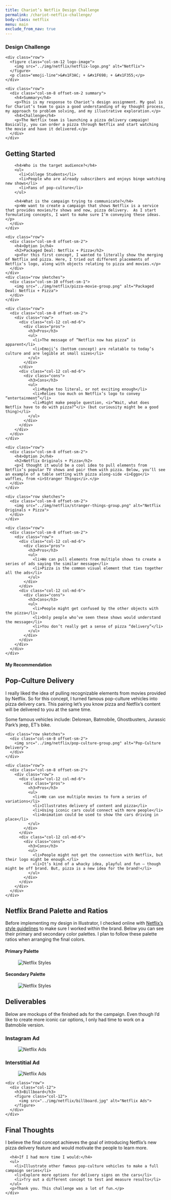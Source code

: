 ```yaml
---
title: Chariot’s Netflix Design Challenge
permalink: /chariot-netflix-challenge/
body-class: netflix
menu: main
exclude_from_nav: true
---
```


<section class="container-fluid introduction">
  <div class="container">
    <div class="row">
      <div class="col-sm-12">
        <h3>Design Challenge</h3>
      </div>
    </div>

    <div class="row">
      <figure class="col-sm-12 logo-image">
        <img src="../img/netflix/netflix-logo.png" alt="Netflix">
      </figure>
      <p class="emoji-line">&#x1F3AC; + &#x1F698; + &#x1F355;</p>
    </div>

    <div class="row">
      <div class="col-sm-8 offset-sm-2 summary">
        <h4>Summary</h4>
        <p>This is my response to Chariot’s design assignment. My goal is for Chariot’s team to gain a good understanding of my thought process, my approach to problem solving, and my illustrative exploration.</p>
        <h4>Challenge</h4>
        <p>The Netflix team is launching a pizza delivery campaign! Basically, you can order a pizza through Netflix and start watching the movie and have it delivered.</p>
      </div>
    </div>
  </div>
</section>

<section class="container-fluid getting-started">
  <div class="container">
    <div class="row">
      <div class="col-sm-8 offset-sm-2">
        <h2>Getting Started</h2>

        <h4>Who is the target audience?</h4>
        <ul>
          <li>College Students</li>
          <li>People who are already subscribers and enjoys binge watching new shows</li>
          <li>Fans of pop-culture</li>
        </ul>

        <h4>What is the campaign trying to communicate?</h4>
        <p>We want to create a campaign that shows Netflix is a service that provides movies/tv shows and now, pizza delivery.  As I start formulating concepts, I want to make sure I’m conveying these ideas.</p>
      </div>
    </div>
  </div>
</section>

<section class="container-fluid option">
  <div class="container side-by-side">

    <div class="row">
      <div class="col-sm-8 offset-sm-2">
        <h4>Option 1</h4>
        <h2>Packaged Deal: Netflix + Pizza</h2>
        <p>For this first concept, I wanted to literally show the merging of Netflix and pizza. Here, I tried out different placements of Netflix’s logo, along with objects relating to pizza and movies.</p>
      </div>
    </div>
    <div class="row sketches">
      <div class="col-sm-10 offset-sm-1">
        <img src="../img/netflix/pizza-movie-group.png" alt="Packaged Deal: Netflix + Pizza">
      </div>
    </div>

    <div class="row">
      <div class="col-sm-8 offset-sm-2">
        <div class="row">
          <div class="col-12 col-md-6">
            <div class="pros">
              <h3>Pros</h3>
              <ul>
                <li>The message of “Netflix now has pizza” is apparent</li>
                <li>Emoji’s (bottom concept) are relatable to today’s culture and are legible at small sizes</li>
              </ul>
            </div>
          </div>
          <div class="col-12 col-md-6">
            <div class="cons">
              <h3>Cons</h3>
              <ul>
                <li>Maybe too literal, or not exciting enough</li>
                <li>Relies too much on Netflix’s logo to convey “entertainment”</li>
                <li>Might make people question, <i>“Wait, what does Netflix have to do with pizza?”</i> (but curiousity might be a good thing)</li>
              </ul>
            </div>
          </div>
        </div>
      </div>
    </div>
  </div>
</section>

<section class="container-fluid option">
  <div class="container side-by-side">

    <div class="row">
      <div class="col-sm-8 offset-sm-2">
        <h4>Option 2</h4>
        <h2>Netflix Originals + Pizza</h2>
        <p>I thought it would be a cool idea to pull elements from Netflix’s popular TV shows and pair them with pizza. Below, you’ll see an example of a table setting with pizza along-side <i>Eggo</i> waffles, from <i>Stranger Things</i>.</p>
      </div>
    </div>

    <div class="row sketches">
      <div class="col-sm-8 offset-sm-2">
        <img src="../img/netflix/stranger-things-group.png" alt="Netflix Originals + Pizza">
      </div>
    </div>

    <div class="row">
      <div class="col-sm-8 offset-sm-2">
        <div class="row">
          <div class="col-12 col-md-6">
            <div class="pros">
              <h3>Pros</h3>
              <ul>
                <li>We can pull elements from multiple shows to create a series of ads saying the similar message</li>
                <li>Pizza is the common visual element that ties together all the ads</li>
              </ul>
            </div>
          </div>
          <div class="col-12 col-md-6">
            <div class="cons">
              <h3>Cons</h3>
              <ul>
                <li>People might get confused by the other objects with the pizza</li>
                <li>Only people who’ve seen these shows would understand the message</li>
                <li>You don’t really get a sense of pizza “delivery”</li>
              </ul>
            </div>
          </div>
        </div>
      </div>
    </div>
  </div>
</section>

<section class="container-fluid option pop-culture">
  <div class="container side-by-side">
    <div class="row">
      <div class="col-sm-8 offset-sm-2">
        <h4>My Recommendation</h4>
        <h2>Pop-Culture Delivery</h2>
        <p>I really liked the idea of pulling recognizable elements from movies provided by Netflix. So for this concept, I turned famous pop-culture vehicles into pizza delivery cars. This pairing let’s you know pizza and Netflix’s content will be delivered to you at the same time.</p>
        <p>Some famous vehicles include: Delorean, Batmobile, Ghostbusters,  Jurassic Park’s jeep, ET’s bike.</p>
      </div>
    </div>

    <div class="row sketches">
      <div class="col-sm-8 offset-sm-2">
        <img src="../img/netflix/pop-culture-group.png" alt="Pop-Culture Delivery">
      </div>
    </div>

    <div class="row">
      <div class="col-sm-8 offset-sm-2">
        <div class="row">
          <div class="col-12 col-md-6">
            <div class="pros">
              <h3>Pros</h3>
              <ul>
                <li>We can use multiple movies to form a series of variations</li>
                <li>Illustrates delivery of content and pizza</li>
                <li>Using iconic cars could connect with more people</li>
                <li>Animation could be used to show the cars driving in place</li>
              </ul>
            </div>
          </div>
          <div class="col-12 col-md-6">
            <div class="cons">
              <h3>Cons</h3>
              <ul>
                <li>People might not get the connection with Netflix, but their logo might be enough.</li>
                <li>It’s kind of a whacky idea, playful and fun — though might be off brand. But, pizza is a new idea for the brand!</li>
              </ul>
            </div>
          </div>
        </div>
      </div>
    </div>
  </div>
</section>
<section class="container-fluid style-guide">
  <div class="container">
    <div class="row">
      <div class="col-sm-8 offset-sm-2">
        <h2>Netflix Brand Palette and Ratios</h2>
        <p>Before implementing my design in Illustrator, I checked online with <a href="https://brand.netflix.com/en/assets/brand-color/">Netflix’s style guidelines</a> to make sure I worked within the brand. Below you can see their primary and secondary color palettes. I plan to follow these palette ratios when arranging the final colors.</p>
        <h4>Primary Palette</h4>
        <figure>
          <img src="../img/netflix/primary-palette.png" alt="Netflix Styles">
        </figure>
        <h4>Secondary Palette</h4>
        <figure>
          <img src="../img/netflix/secondary-palette.png" alt="Netflix Styles">
        </figure>
      </div>
    </div>
  </div>
</section>
<section class="container-fluid option deliverables">
  <div class="container">
    <div class="row">
      <div class="col-sm-8 offset-sm-2">
        <h2>Deliverables</h2>
        <p>Below are mockups of the finished ads for the campaign. Even though I’d like to create more iconic car options, I only had time to work on a Batmobile version.</p>
        <h3>Instagram Ad</h3>
        <figure class="col-12">
          <img src="../img/netflix/instagram.png" alt="Netflix Ads" style="max-width: 500px;">
        </figure>
        <h3>Interstitial Ad</h3>
        <figure class="col-12">
          <img src="../img/netflix/interstitial.png" alt="Netflix Ads" style="max-width: 500px;">
        </figure>
      </div>
    </div>

    <div class="row">
      <div class="col-12">
        <h3>Billboard</h3>
        <figure class="col-12">
          <img src="../img/netflix/billboard.jpg" alt="Netflix Ads">
        </figure>
      </div>
    </div>
  </div>
</section>
<section class="container-fluid post-closing">
  <div class="container">
    <h2>Final Thoughts</h2>
    <div class="col-sm-8 offset-sm-2">
      <p>I believe the final concept achieves the goal of introducing Netflix’s new pizza delivery feature and would motivate the people to learn more.</p>

      <h4>If I had more time I would:</h4>
      <ul>
        <li>Illustrate other famous pop-culture vehicles to make a full campaign series</li>
        <li>Explore more options for delivery signs on the cars</li>
        <li>Try out a different concept to test and measure results</li>
      </ul>
      <p>Thank you. This challenge was a lot of fun.</p>
    </div>
  </div>
</section>
